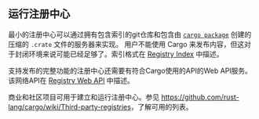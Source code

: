 ## 运行注册中心

最小的注册中心可以通过拥有包含索引的git仓库和包含由 [`cargo package`] 创建的压缩的 `.crate` 文件的服务器来实现。
用户不能使用 Cargo 来发布内容，但这对于封闭环境来说可能已经足够了。索引格式在 [Registry Index] 中描述。

支持发布的完整功能的注册中心还需要有符合Cargo使用的API的Web API服务。该网络API在 [Registry Web API] 中描述。

商业和社区项目可用于建立和运行注册中心。参见 <https://github.com/rust-lang/cargo/wiki/Third-party-registries>，了解可用的列表。

[Registry Web API]: registry-web-api.md
[Registry Index]: registry-index.md
[`cargo publish`]: ../commands/cargo-publish.md
[`cargo package`]: ../commands/cargo-package.md
